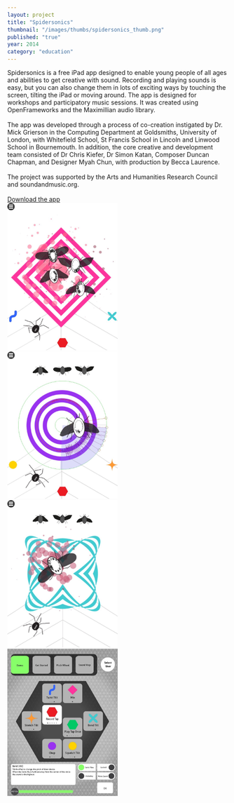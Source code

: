 ```yaml
---
layout: project
title: "Spidersonics"
thumbnail: "/images/thumbs/spidersonics_thumb.png"
published: "true"
year: 2014
category: "education"
---
```


<div class="projectIntro">
Spidersonics is a free iPad app designed to enable young people of all ages and abilities to get creative with sound. Recording and playing sounds is easy, but you can also change them in lots of exciting ways by touching the screen, tilting the iPad or moving around. The app is designed for workshops and participatory music sessions. It was created using OpenFrameworks and the Maximillian audio library.
<br><br>
The app was developed through a process of co-creation instigated by Dr. Mick Grierson in the Computing Department at Goldsmiths, University of London, with Whitefield School, St Francis School in Lincoln and Linwood School in Bournemouth. In addition, the core creative and development team consisted of Dr Chris Kiefer, Dr Simon Katan, Composer Duncan Chapman, and Designer Myah Chun, with production by Becca Laurence.
<br><br>
The project was supported by the Arts and Humanities Research Council and soundandmusic.org.
<br><br>
<a href="https://itunes.apple.com/gb/app/spidersonics/id1001050694?mt=8">Download the app</a>
</div>

<div class="projectImages">
<a href="/images/spidersonics/spidersonics1.jpg"><img class="postImg" src="/images/spidersonics/spidersonics1.jpg" width="50%"></a>
<a href="/images/spidersonics/spidersonics2.jpg"><img class="postImg" src="/images/spidersonics/spidersonics2.jpg" width="50%"></a>
<a href="/images/spidersonics/spidersonics3.jpg"><img class="postImg" src="/images/spidersonics/spidersonics3.jpg" width="50%"></a>
<a href="/images/spidersonics/spidersonics4.jpg"><img class="postImg" src="/images/spidersonics/spidersonics4.jpg" width="50%"></a>
</div>

